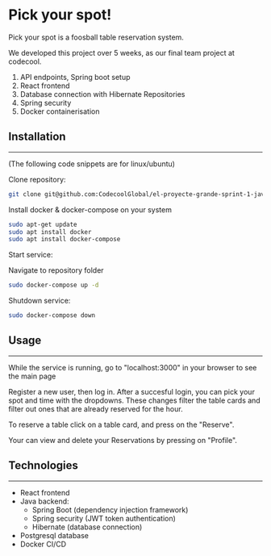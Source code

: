 # Pick your spot!

Pick your spot is a foosball table reservation system. 

We developed this project over 5 weeks, as our final team project at codecool.

1. API endpoints, Spring boot setup
2. React frontend
3. Database connection with Hibernate Repositories
4. Spring security
5. Docker containerisation  


## Installation
---
(The following code snippets are for linux/ubuntu) 

Clone repository:
```sh
git clone git@github.com:CodecoolGlobal/el-proyecte-grande-sprint-1-java-zsofi82.git
```
Install docker & docker-compose on your system 
```sh
sudo apt-get update
sudo apt install docker 
sudo apt install docker-compose 
```

Start service:

Navigate to repository folder
```sh
sudo docker-compose up -d
```

Shutdown service:
```sh
sudo docker-compose down
```

## Usage
---

While the service is running, go to "localhost:3000" in your browser to see the main page

Register a new user, then log in. After a succesful login, you can pick your spot and time with the dropdowns. These changes filter the table cards and filter out ones that are already reserved for the hour.

To reserve a table click on a table card, and press on the "Reserve".

Your can view and delete your Reservations by pressing on "Profile".

## Technologies
---

- React frontend
- Java backend:
  - Spring Boot (dependency injection framework)
  - Spring security (JWT token authentication)
  - Hibernate (database connection)
- Postgresql database
- Docker CI/CD
